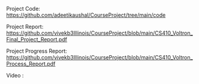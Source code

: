 Project Code:    https://github.com/adeetikaushal/CourseProject/tree/main/code

Project Report: https://github.com/vivekb3Illinois/CourseProject/blob/main/CS410_Voltron_Final_Project_Report.pdf

Project Progress Report: https://github.com/vivekb3Illinois/CourseProject/blob/main/CS410_Voltron_Process_Report.pdf

Video : <TBD>
